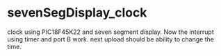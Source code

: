 # sevenSegDisplay_clock

clock using PIC18F45K22 and seven segment display.
Now the interrupt using timer and port B work.
next upload should be ability to change the time.
